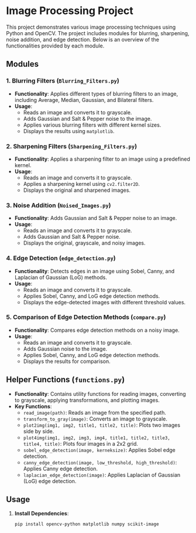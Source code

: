 # Image Processing Project

This project demonstrates various image processing techniques using Python and OpenCV. The project includes modules for blurring, sharpening, noise addition, and edge detection. Below is an overview of the functionalities provided by each module.

## Modules

### 1. Blurring Filters (`Blurring_Filters.py`)
- **Functionality**: Applies different types of blurring filters to an image, including Average, Median, Gaussian, and Bilateral filters.
- **Usage**: 
  - Reads an image and converts it to grayscale.
  - Adds Gaussian and Salt & Pepper noise to the image.
  - Applies various blurring filters with different kernel sizes.
  - Displays the results using `matplotlib`.

### 2. Sharpening Filters (`Sharpening_Filters.py`)
- **Functionality**: Applies a sharpening filter to an image using a predefined kernel.
- **Usage**:
  - Reads an image and converts it to grayscale.
  - Applies a sharpening kernel using `cv2.filter2D`.
  - Displays the original and sharpened images.

### 3. Noise Addition (`Noised_Images.py`)
- **Functionality**: Adds Gaussian and Salt & Pepper noise to an image.
- **Usage**:
  - Reads an image and converts it to grayscale.
  - Adds Gaussian and Salt & Pepper noise.
  - Displays the original, grayscale, and noisy images.

### 4. Edge Detection (`edge_detection.py`)
- **Functionality**: Detects edges in an image using Sobel, Canny, and Laplacian of Gaussian (LoG) methods.
- **Usage**:
  - Reads an image and converts it to grayscale.
  - Applies Sobel, Canny, and LoG edge detection methods.
  - Displays the edge-detected images with different threshold values.

### 5. Comparison of Edge Detection Methods (`compare.py`)
- **Functionality**: Compares edge detection methods on a noisy image.
- **Usage**:
  - Reads an image and converts it to grayscale.
  - Adds Gaussian noise to the image.
  - Applies Sobel, Canny, and LoG edge detection methods.
  - Displays the results for comparison.

## Helper Functions (`functions.py`)
- **Functionality**: Contains utility functions for reading images, converting to grayscale, applying transformations, and plotting images.
- **Key Functions**:
  - `read_image(path)`: Reads an image from the specified path.
  - `transform_to_gray(image)`: Converts an image to grayscale.
  - `plot2img(img1, img2, title1, title2, title)`: Plots two images side by side.
  - `plot4img(img1, img2, img3, img4, title1, title2, title3, title4, title)`: Plots four images in a 2x2 grid.
  - `sobel_edge_detection(image, kerneksize)`: Applies Sobel edge detection.
  - `canny_edge_detection(image, low_threshold, high_threshold)`: Applies Canny edge detection.
  - `laplacian_edge_detection(image)`: Applies Laplacian of Gaussian (LoG) edge detection.

## Usage

1. **Install Dependencies**:
   ```bash
   pip install opencv-python matplotlib numpy scikit-image
